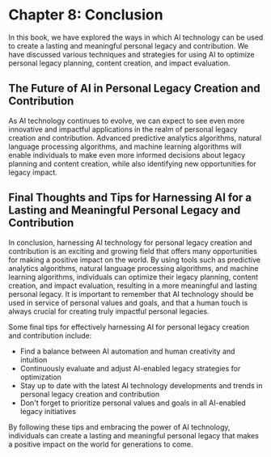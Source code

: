 Chapter 8: Conclusion
=====================

In this book, we have explored the ways in which AI technology can be used to create a lasting and meaningful personal legacy and contribution. We have discussed various techniques and strategies for using AI to optimize personal legacy planning, content creation, and impact evaluation.

The Future of AI in Personal Legacy Creation and Contribution
-------------------------------------------------------------

As AI technology continues to evolve, we can expect to see even more innovative and impactful applications in the realm of personal legacy creation and contribution. Advanced predictive analytics algorithms, natural language processing algorithms, and machine learning algorithms will enable individuals to make even more informed decisions about legacy planning and content creation, while also identifying new opportunities for legacy impact.

Final Thoughts and Tips for Harnessing AI for a Lasting and Meaningful Personal Legacy and Contribution
-------------------------------------------------------------------------------------------------------

In conclusion, harnessing AI technology for personal legacy creation and contribution is an exciting and growing field that offers many opportunities for making a positive impact on the world. By using tools such as predictive analytics algorithms, natural language processing algorithms, and machine learning algorithms, individuals can optimize their legacy planning, content creation, and impact evaluation, resulting in a more meaningful and lasting personal legacy. It is important to remember that AI technology should be used in service of personal values and goals, and that a human touch is always crucial for creating truly impactful personal legacies.

Some final tips for effectively harnessing AI for personal legacy creation and contribution include:

* Find a balance between AI automation and human creativity and intuition
* Continuously evaluate and adjust AI-enabled legacy strategies for optimization
* Stay up to date with the latest AI technology developments and trends in personal legacy creation and contribution
* Don't forget to prioritize personal values and goals in all AI-enabled legacy initiatives

By following these tips and embracing the power of AI technology, individuals can create a lasting and meaningful personal legacy that makes a positive impact on the world for generations to come.
